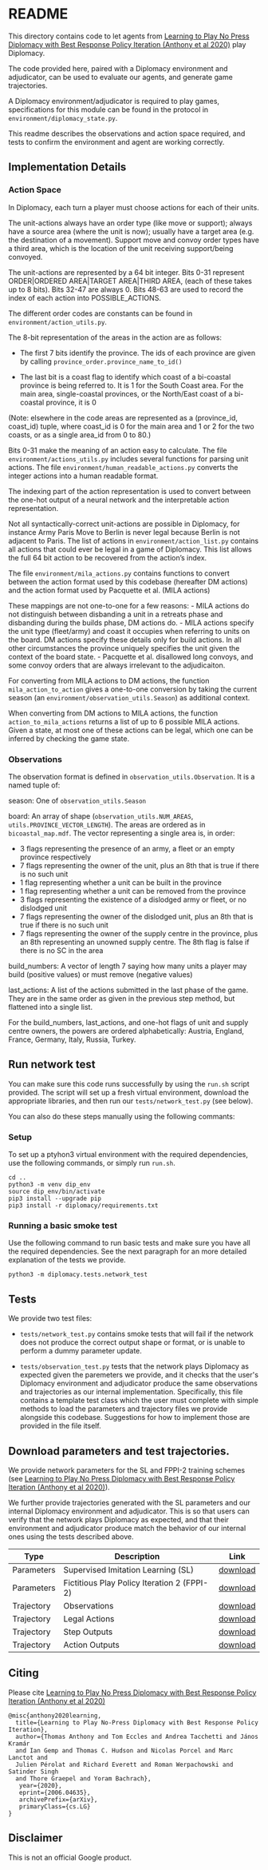 # README

This directory contains code to let agents from [Learning to Play No Press
Diplomacy with Best Response Policy Iteration (Anthony et al
2020)](https://arxiv.org/abs/2006.04635) play Diplomacy.

The code provided here, paired with a Diplomacy environment and adjudicator, can
be used to evaluate our agents, and generate game trajectories.

A Diplomacy environment/adjudicator is required to play games, specifications
for this module can be found in the protocol in
`environment/diplomacy_state.py`.

This readme describes the observations and action space required, and tests to
confirm the environment and agent are working correctly.

## Implementation Details

### Action Space

In Diplomacy, each turn a player must choose actions for each of their units.

The unit-actions always have an order type (like move or support); always have a
source area (where the unit is now); usually have a target area (e.g. the
destination of a movement). Support move and convoy order types have a third
area, which is the location of the unit receiving support/being convoyed.

The unit-actions are represented by a 64 bit integer. Bits 0-31 represent
ORDER|ORDERED AREA|TARGET AREA|THIRD AREA, (each of these takes up to 8 bits).
Bits 32-47 are always 0. Bits 48-63 are used to record the index of each action
into POSSIBLE_ACTIONS.

The different order codes are constants can be found in
`environment/action_utils.py`.

The 8-bit representation of the areas in the action are as follows:

*    The first 7 bits identify the province. The ids of each province are given
     by calling `province_order.province_name_to_id()`

*    The last bit is a coast flag to identify which coast of a bi-coastal
     province is being referred to. It is 1 for the South Coast area. For the
     main area, single-coastal provinces, or the North/East coast of a
     bi-coastal province, it is 0

(Note: elsewhere in the code areas are represented as a (province_id, coast_id)
tuple, where coast_id is 0 for the main area and 1 or 2 for the two coasts, or
as a single area_id from 0 to 80.)

Bits 0-31 make the meaning of an action easy to calculate. The file
`environment/actions_utils.py` includes several functions for parsing unit
actions. The file `environment/human_readable_actions.py` converts the integer
actions into a human readable format.

The indexing part of the action representation is used to convert between the
one-hot output of a neural network and the interpretable action representation.

Not all syntactically-correct unit-actions are possible in Diplomacy, for
instance Army Paris Move to Berlin is never legal because Berlin is not adjacent
to Paris. The list of actions in `environment/action_list.py` contains all
actions that could ever be legal in a game of Diplomacy. This list allows the
full 64 bit action to be recovered from the action’s index.

The file `environment/mila_actions.py` contains functions to convert between the
action format used by this codebase (hereafter DM actions) and the action format
used by Pacquette et al. (MILA actions)

These mappings are not one-to-one for a few reasons: - MILA actions do not
distinguish between disbanding a unit in a retreats phase and disbanding during
the builds phase, DM actions do. - MILA actions specify the unit type
(fleet/army) and coast it occupies when referring to units on the board. DM
actions specify these details only for build actions. In all other circumstances
the province uniquely specifies the unit given the context of the board state. -
Pacquette et al. disallowed long convoys, and some convoy orders that are always
irrelevant to the adjudicaiton.

For converting from MILA actions to DM actions, the function
`mila_action_to_action` gives a one-to-one conversion by taking the current
season (an `environment/observation_utils.Season`) as additional context.

When converting from DM actions to MILA actions, the function
`action_to_mila_actions` returns a list of up to 6 possible MILA actions. Given
a state, at most one of these actions can be legal, which one can be inferred by
checking the game state.

### Observations

The observation format is defined in `observation_utils.Observation`. It is a
named tuple of:

season: One of `observation_utils.Season`

board: An array of shape (`observation_utils.NUM_AREAS`,
`utils.PROVINCE_VECTOR_LENGTH`). The areas are ordered as in
`bicoastal_map.mdf`. The vector representing a single area is, in order:
- 3 flags representing the presence of an army, a fleet or an empty province
respectively
- 7 flags representing the owner of the unit, plus an 8th that is true if there
is no such unit
- 1 flag representing whether a unit can be built in the province
- 1 flag representing whether a unit can be removed from the province
- 3 flags representing the existence of a dislodged army or fleet, or no
dislodged unit
- 7 flags representing the owner of the dislodged unit, plus an 8th that is true
if there is no such unit
- 7 flags representing the owner of the supply centre in the province, plus an
8th representing an unowned supply centre. The 8th flag is false if there is no
SC in the area

build_numbers: A vector of length 7 saying how many units a player may build
(positive values) or must remove (negative values)

last_actions: A list of the actions submitted in the last phase of the game.
They are in the same order as given in the previous step method, but flattened
into a single list.

For the build_numbers, last_actions, and one-hot flags of unit and supply centre
owners, the powers are ordered alphabetically: Austria, England, France,
Germany, Italy, Russia, Turkey.

## Run network test

You can make sure this code runs successfully by using the `run.sh` script
provided. The script will set up a fresh virtual environment, download the
appropriate libraries, and then run our `tests/network_test.py` (see below).

You can also do these steps manually using the following commants:

### Setup

To set up a ptyhon3 virtual environment with the required dependencies, use the
following commands, or simply run `run.sh`.

```shell
cd ..
python3 -m venv dip_env
source dip_env/bin/activate
pip3 install --upgrade pip
pip3 install -r diplomacy/requirements.txt
```

### Running a basic smoke test

Use the following command to run basic tests and make sure you have all the
required dependencies. See the next paragraph for an more detailed explanation
of the tests we provide.

```shell
python3 -m diplomacy.tests.network_test
```

## Tests

We provide two test files:

*   `tests/network_test.py` contains smoke tests that will fail if the network
    does not produce the correct output shape or format, or is unable to perform
    a dummy parameter update.

*   `tests/observation_test.py` tests that the network plays Diplomacy as
    expected given the paremeters we provide, and it checks that the user's
    Diplomacy environment and adjudicator produce the same observations and
    trajectories as our internal implementation. Specifically, this file
    contains a template test class which the user must complete with simple
    methods to load the parameters and trajectory files we provide alongside
    this codebase. Suggestions for how to implement those are provided in the
    file itself.

## Download parameters and test trajectories.

We provide network parameters for the SL and FPPI-2 training schemes (see
[Learning to Play No Press Diplomacy with Best Response Policy Iteration
(Anthony et al 2020)](https://arxiv.org/abs/2006.04635)).

We further provide trajectories generated with the SL parameters and our
internal Diplomacy environment and adjudicator. This is so that users can verify
that the network plays Diplomacy as expected, and that their environment and
adjudicator produce match the behavior of our internal ones using the tests
described above.

| Type | Description | Link |
|---|---|---|
| Parameters | Supervised Imitation Learning (SL) | [download](https://storage.googleapis.com/dm-diplomacy/sl_params.npz) |
| Parameters | Fictitious Play Policy Iteration 2 (FPPI-2) | [download](https://storage.googleapis.com/dm-diplomacy/fppi2_params.npz) |
| Trajectory | Observations | [download](https://storage.googleapis.com/dm-diplomacy/observations.npz)|
| Trajectory | Legal Actions | [download](https://storage.googleapis.com/dm-diplomacy/legal_actions.npz)|
| Trajectory | Step Outputs | [download](https://storage.googleapis.com/dm-diplomacy/step_outputs.npz)|
| Trajectory | Action Outputs | [download](https://storage.googleapis.com/dm-diplomacy/actions_outputs.npz)|

## Citing

Please cite [Learning to Play No Press Diplomacy with Best Response Policy
Iteration (Anthony et al 2020)](https://arxiv.org/abs/2006.04635)

```
@misc{anthony2020learning,
  title={Learning to Play No-Press Diplomacy with Best Response Policy Iteration},
  author={Thomas Anthony and Tom Eccles and Andrea Tacchetti and János Kramár
  and Ian Gemp and Thomas C. Hudson and Nicolas Porcel and Marc Lanctot and
  Julien Pérolat and Richard Everett and Roman Werpachowski and Satinder Singh
  and Thore Graepel and Yoram Bachrach},
   year={2020},
   eprint={2006.04635},
   archivePrefix={arXiv},
   primaryClass={cs.LG}
}
```

## Disclaimer

This is not an official Google product.
